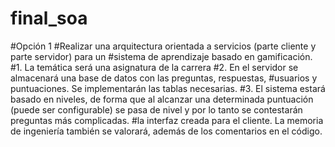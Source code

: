 # final_soa
#Opción 1
#Realizar una arquitectura orientada a servicios (parte cliente y parte servidor) para un
#sistema de aprendizaje basado en gamificación.
#1. La temática será una asignatura de la carrera
#2. En el servidor se almacenará una base de datos con las preguntas, respuestas,
#usuarios y puntuaciones. Se implementarán las tablas necesarias.
#3. El sistema estará basado en niveles, de forma que al alcanzar una determinada puntuación (puede ser configurable) se pasa de nivel y por lo tanto se contestarán preguntas más complicadas.
#la interfaz creada para el cliente. La memoria de ingeniería también se valorará, además de los comentarios en el código.

